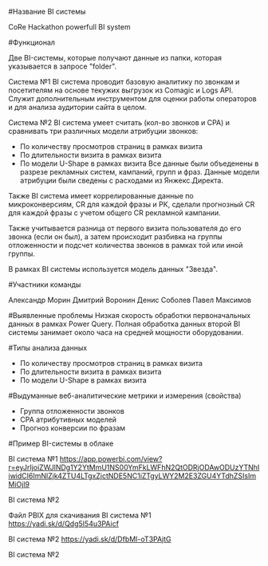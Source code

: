 #Название BI системы

CoRe Hackathon powerfull BI system

#Функционал

Две BI-системы, которые получают данные из папки, которая указывается в запросе "folder".

Система №1
BI система проводит базовую аналитику по звонкам и посетителям на основе текужих выгрузок из Comagic и Logs API.
Служит дополнительным инструментом для оценки работы операторов и для анализа аудитории сайта в целом.

Система №2
BI система умеет считать (кол-во звонков и CPA) и сравнивать три различных модели атрибуции звонков:
- По количеству просмотров страниц в рамках визита
- По длительности визита в рамках визита
- По модели U-Shape в рамках визита
Все данные были объеденены в разрезе рекламных систем, кампаний, групп и фраз. Данные модели атрибуции были сведены с расходами из Янжекс.Директа.

Также BI система имеет коррелированные данные по микроконверсиям, CR для каждой фразы и РК, сделали прогнозный CR для каждой фразы с учетом общего CR рекламной кампании.

Также учитывается разница от первого визита пользователя до его звонка (если он был), а затем происходит разбивка на группы отложенности и подсчет количества звонков в рамках той или иной группы.

В рамках BI системы используется модель данных "Звезда".

#Участники команды

Александр Морин
Дмитрий Воронин
Денис Соболев
Павел Максимов

#Выявленные проблемы
Низкая скорость обработки первоначальных данных в рамках Power Query. 
Полная обработка данных второй BI системы занимает около часа на средней мощности  оборудовании.

#Типы анализа данных

- По количеству просмотров страниц в рамках визита
- По длительности визита в рамках визита
- По модели U-Shape в рамках визита

#Выдуманные веб-аналитические метрики и измерения (свойства)

- Группа отложенности звонков
- CPA атрибутивных моделей
- Прогноз конверсии по фразам

#Пример BI-системы в облаке

BI система №1
https://app.powerbi.com/view?r=eyJrIjoiZWJlNDg1Y2YtMmU1NS00YmFkLWFhN2QtODRjODAwODUzYTNhIiwidCI6ImNlZjk4ZTU4LTgxZjctNDE5NC1iZTgyLWY2M2E3ZGU4YTdhZSIsImMiOjl9

BI система №2


Файл PBIX для скачивания
BI система №1
https://yadi.sk/d/Qdg5I54u3PAicf

BI система №2
https://yadi.sk/d/DfbMI-oT3PAjtG

BI система №2
